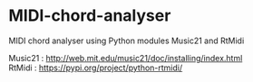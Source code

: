 # MIDI-chord-analyser
MIDI chord analyser using Python modules Music21 and RtMidi

Music21 : http://web.mit.edu/music21/doc/installing/index.html <br />
RtMidi : https://pypi.org/project/python-rtmidi/
